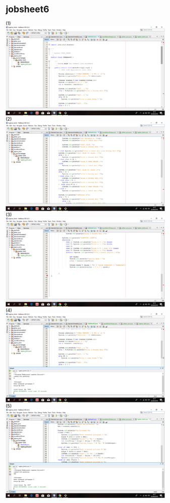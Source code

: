 # jobsheet6
(1)
![alt text](https://github.com/Lukaserwindo69/jobsheet6/blob/master/Screenshot%20(12).png (1))
(2)
![alt text](https://github.com/Lukaserwindo69/jobsheet6/blob/master/Screenshot%20(13).png (2))
(3)
![alt text](https://github.com/Lukaserwindo69/jobsheet6/blob/master/Screenshot%20(14).png (3))
(4)
![alt text](https://github.com/Lukaserwindo69/jobsheet6/blob/master/Screenshot%20(15).png (4))
(5)
![alt text](https://github.com/Lukaserwindo69/jobsheet6/blob/master/Screenshot%20(16).png (5))
